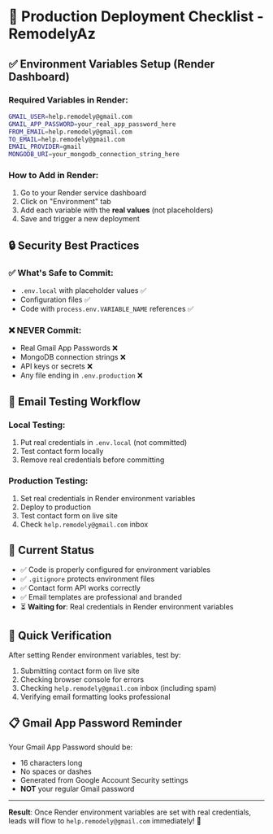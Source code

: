 # 🚀 Production Deployment Checklist - RemodelyAz

## ✅ **Environment Variables Setup (Render Dashboard)**

### Required Variables in Render:
```bash
GMAIL_USER=help.remodely@gmail.com
GMAIL_APP_PASSWORD=your_real_app_password_here
FROM_EMAIL=help.remodely@gmail.com  
TO_EMAIL=help.remodely@gmail.com
EMAIL_PROVIDER=gmail
MONGODB_URI=your_mongodb_connection_string_here
```

### How to Add in Render:
1. Go to your Render service dashboard
2. Click on "Environment" tab
3. Add each variable with the **real values** (not placeholders)
4. Save and trigger a new deployment

## 🔒 **Security Best Practices**

### ✅ **What's Safe to Commit:**
- `.env.local` with placeholder values ✅
- Configuration files ✅
- Code with `process.env.VARIABLE_NAME` references ✅

### ❌ **NEVER Commit:**
- Real Gmail App Passwords ❌
- MongoDB connection strings ❌  
- API keys or secrets ❌
- Any file ending in `.env.production` ❌

## 📧 **Email Testing Workflow**

### Local Testing:
1. Put real credentials in `.env.local` (not committed)
2. Test contact form locally
3. Remove real credentials before committing

### Production Testing:
1. Set real credentials in Render environment variables
2. Deploy to production
3. Test contact form on live site
4. Check `help.remodely@gmail.com` inbox

## 🎯 **Current Status**

- ✅ Code is properly configured for environment variables
- ✅ `.gitignore` protects environment files  
- ✅ Contact form API works correctly
- ✅ Email templates are professional and branded
- ⏳ **Waiting for**: Real credentials in Render environment variables

## 🔧 **Quick Verification**

After setting Render environment variables, test by:
1. Submitting contact form on live site
2. Checking browser console for errors
3. Checking `help.remodely@gmail.com` inbox (including spam)
4. Verifying email formatting looks professional

## 📋 **Gmail App Password Reminder**

Your Gmail App Password should be:
- 16 characters long
- No spaces or dashes
- Generated from Google Account Security settings
- **NOT** your regular Gmail password

---

**Result**: Once Render environment variables are set with real credentials, leads will flow to `help.remodely@gmail.com` immediately! 🎉
